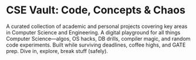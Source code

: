 #  CSE Vault: Code, Concepts & Chaos
A curated collection of academic and personal projects covering key areas in Computer Science and Engineering. 
A digital playground for all things Computer Science—algos, OS hacks, DB drills, compiler magic, and random code experiments. Built while surviving deadlines, coffee highs, and GATE prep. Dive in, explore, break stuff (safely).
